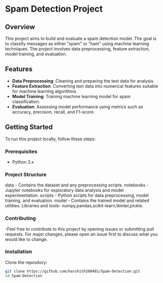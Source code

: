 # Spam Detection Project

## Overview

This project aims to build and evaluate a spam detection model. The goal is to classify messages as either "spam" or "ham" using machine learning techniques. The project involves data preprocessing, feature extraction, model training, and evaluation.

## Features

- **Data Preprocessing**: Cleaning and preparing the text data for analysis.
- **Feature Extraction**: Converting text data into numerical features suitable for machine learning algorithms.
- **Model Training**: Training machine learning model for spam classification.
- **Evaluation**: Assessing model performance using metrics such as accuracy, precision, recall, and F1-score.

## Getting Started

To run this project locally, follow these steps:

### Prerequisites

- Python 3.x

### Project Structure
   data - Contains the dataset and any preprocessing scripts.
   notebooks - Jupyter notebooks for exploratory data analysis and model experimentation.
   scripts - Python scripts for data preprocessing, model training, and evaluation.
   model - Contains the trained model and related utilities.
   Libraries and tools- numpy,pandas,scikit-learn,tkinter,pickle.
### Contributing
-Feel free to contribute to this project by opening issues or submitting pull requests. For major changes, please open an issue first to discuss what you would like to change.

### Installation

Clone the repository:
   ```bash
   git clone https://github.com/harshith200481/Spam-Detection.git
   cd Spam-Detection
